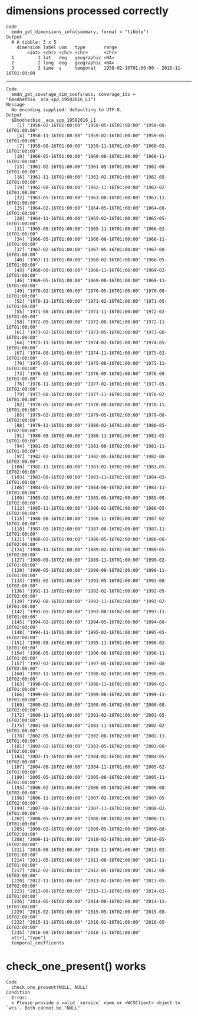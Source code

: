 # dimensions processed correctly

    Code
      emdn_get_dimensions_info(summary, format = "tibble")
    Output
      # A tibble: 3 x 5
        dimension label uom   type       range                                    
            <int> <chr> <chr> <chr>      <chr>                                    
      1         1 lat   deg   geographic <NA>                                     
      2         2 long  deg   geographic <NA>                                     
      3         3 time  s     temporal   1958-02-16T01:00:00 - 2016-11-16T01:00:00

---

    Code
      emdn_get_coverage_dim_coefs(wcs, coverage_ids = "Emodnetbio__aca_spp_19582016_L1")
    Message
      No encoding supplied: defaulting to UTF-8.
    Output
      $Emodnetbio__aca_spp_19582016_L1
        [1] "1958-02-16T01:00:00" "1958-05-16T01:00:00" "1958-08-16T01:00:00"
        [4] "1958-11-16T01:00:00" "1959-02-16T01:00:00" "1959-05-16T01:00:00"
        [7] "1959-08-16T01:00:00" "1959-11-16T01:00:00" "1960-02-16T01:00:00"
       [10] "1960-05-16T01:00:00" "1960-08-16T01:00:00" "1960-11-16T01:00:00"
       [13] "1961-02-16T01:00:00" "1961-05-16T01:00:00" "1961-08-16T01:00:00"
       [16] "1961-11-16T01:00:00" "1962-02-16T01:00:00" "1962-05-16T01:00:00"
       [19] "1962-08-16T01:00:00" "1962-11-16T01:00:00" "1963-02-16T01:00:00"
       [22] "1963-05-16T01:00:00" "1963-08-16T01:00:00" "1963-11-16T01:00:00"
       [25] "1964-02-16T01:00:00" "1964-05-16T01:00:00" "1964-08-16T01:00:00"
       [28] "1964-11-16T01:00:00" "1965-02-16T01:00:00" "1965-05-16T01:00:00"
       [31] "1965-08-16T01:00:00" "1965-11-16T01:00:00" "1966-02-16T01:00:00"
       [34] "1966-05-16T01:00:00" "1966-08-16T01:00:00" "1966-11-16T01:00:00"
       [37] "1967-02-16T01:00:00" "1967-05-16T01:00:00" "1967-08-16T01:00:00"
       [40] "1967-11-16T01:00:00" "1968-02-16T01:00:00" "1968-05-16T01:00:00"
       [43] "1968-08-16T01:00:00" "1968-11-16T01:00:00" "1969-02-16T01:00:00"
       [46] "1969-05-16T01:00:00" "1969-08-16T01:00:00" "1969-11-16T01:00:00"
       [49] "1970-02-16T01:00:00" "1970-05-16T01:00:00" "1970-08-16T01:00:00"
       [52] "1970-11-16T01:00:00" "1971-02-16T01:00:00" "1971-05-16T01:00:00"
       [55] "1971-08-16T01:00:00" "1971-11-16T01:00:00" "1972-02-16T01:00:00"
       [58] "1972-05-16T01:00:00" "1972-08-16T01:00:00" "1972-11-16T01:00:00"
       [61] "1973-02-16T01:00:00" "1973-05-16T01:00:00" "1973-08-16T01:00:00"
       [64] "1973-11-16T01:00:00" "1974-02-16T01:00:00" "1974-05-16T01:00:00"
       [67] "1974-08-16T01:00:00" "1974-11-16T01:00:00" "1975-02-16T01:00:00"
       [70] "1975-05-16T01:00:00" "1975-08-16T01:00:00" "1975-11-16T01:00:00"
       [73] "1976-02-16T01:00:00" "1976-05-16T01:00:00" "1976-08-16T01:00:00"
       [76] "1976-11-16T01:00:00" "1977-02-16T01:00:00" "1977-05-16T02:00:00"
       [79] "1977-08-16T02:00:00" "1977-11-16T01:00:00" "1978-02-16T01:00:00"
       [82] "1978-05-16T02:00:00" "1978-08-16T02:00:00" "1978-11-16T01:00:00"
       [85] "1979-02-16T01:00:00" "1979-05-16T02:00:00" "1979-08-16T02:00:00"
       [88] "1979-11-16T01:00:00" "1980-02-16T01:00:00" "1980-05-16T02:00:00"
       [91] "1980-08-16T02:00:00" "1980-11-16T01:00:00" "1981-02-16T01:00:00"
       [94] "1981-05-16T02:00:00" "1981-08-16T02:00:00" "1981-11-16T01:00:00"
       [97] "1982-02-16T01:00:00" "1982-05-16T02:00:00" "1982-08-16T02:00:00"
      [100] "1982-11-16T01:00:00" "1983-02-16T01:00:00" "1983-05-16T02:00:00"
      [103] "1983-08-16T02:00:00" "1983-11-16T01:00:00" "1984-02-16T01:00:00"
      [106] "1984-05-16T02:00:00" "1984-08-16T02:00:00" "1984-11-16T01:00:00"
      [109] "1985-02-16T01:00:00" "1985-05-16T02:00:00" "1985-08-16T02:00:00"
      [112] "1985-11-16T01:00:00" "1986-02-16T01:00:00" "1986-05-16T02:00:00"
      [115] "1986-08-16T02:00:00" "1986-11-16T01:00:00" "1987-02-16T01:00:00"
      [118] "1987-05-16T02:00:00" "1987-08-16T02:00:00" "1987-11-16T01:00:00"
      [121] "1988-02-16T01:00:00" "1988-05-16T02:00:00" "1988-08-16T02:00:00"
      [124] "1988-11-16T01:00:00" "1989-02-16T01:00:00" "1989-05-16T02:00:00"
      [127] "1989-08-16T02:00:00" "1989-11-16T01:00:00" "1990-02-16T01:00:00"
      [130] "1990-05-16T02:00:00" "1990-08-16T02:00:00" "1990-11-16T01:00:00"
      [133] "1991-02-16T01:00:00" "1991-05-16T02:00:00" "1991-08-16T02:00:00"
      [136] "1991-11-16T01:00:00" "1992-02-16T01:00:00" "1992-05-16T02:00:00"
      [139] "1992-08-16T02:00:00" "1992-11-16T01:00:00" "1993-02-16T01:00:00"
      [142] "1993-05-16T02:00:00" "1993-08-16T02:00:00" "1993-11-16T01:00:00"
      [145] "1994-02-16T01:00:00" "1994-05-16T02:00:00" "1994-08-16T02:00:00"
      [148] "1994-11-16T01:00:00" "1995-02-16T01:00:00" "1995-05-16T02:00:00"
      [151] "1995-08-16T02:00:00" "1995-11-16T01:00:00" "1996-02-16T01:00:00"
      [154] "1996-05-16T02:00:00" "1996-08-16T02:00:00" "1996-11-16T01:00:00"
      [157] "1997-02-16T01:00:00" "1997-05-16T02:00:00" "1997-08-16T02:00:00"
      [160] "1997-11-16T01:00:00" "1998-02-16T01:00:00" "1998-05-16T02:00:00"
      [163] "1998-08-16T02:00:00" "1998-11-16T01:00:00" "1999-02-16T01:00:00"
      [166] "1999-05-16T02:00:00" "1999-08-16T02:00:00" "1999-11-16T01:00:00"
      [169] "2000-02-16T01:00:00" "2000-05-16T02:00:00" "2000-08-16T02:00:00"
      [172] "2000-11-16T01:00:00" "2001-02-16T01:00:00" "2001-05-16T02:00:00"
      [175] "2001-08-16T02:00:00" "2001-11-16T01:00:00" "2002-02-16T01:00:00"
      [178] "2002-05-16T02:00:00" "2002-08-16T02:00:00" "2002-11-16T01:00:00"
      [181] "2003-02-16T01:00:00" "2003-05-16T02:00:00" "2003-08-16T02:00:00"
      [184] "2003-11-16T01:00:00" "2004-02-16T01:00:00" "2004-05-16T02:00:00"
      [187] "2004-08-16T02:00:00" "2004-11-16T01:00:00" "2005-02-16T01:00:00"
      [190] "2005-05-16T02:00:00" "2005-08-16T02:00:00" "2005-11-16T01:00:00"
      [193] "2006-02-16T01:00:00" "2006-05-16T02:00:00" "2006-08-16T02:00:00"
      [196] "2006-11-16T01:00:00" "2007-02-16T01:00:00" "2007-05-16T02:00:00"
      [199] "2007-08-16T02:00:00" "2007-11-16T01:00:00" "2008-02-16T01:00:00"
      [202] "2008-05-16T02:00:00" "2008-08-16T02:00:00" "2008-11-16T01:00:00"
      [205] "2009-02-16T01:00:00" "2009-05-16T02:00:00" "2009-08-16T02:00:00"
      [208] "2009-11-16T01:00:00" "2010-02-16T01:00:00" "2010-05-16T02:00:00"
      [211] "2010-08-16T02:00:00" "2010-11-16T01:00:00" "2011-02-16T01:00:00"
      [214] "2011-05-16T02:00:00" "2011-08-16T02:00:00" "2011-11-16T01:00:00"
      [217] "2012-02-16T01:00:00" "2012-05-16T02:00:00" "2012-08-16T02:00:00"
      [220] "2012-11-16T01:00:00" "2013-02-16T01:00:00" "2013-05-16T02:00:00"
      [223] "2013-08-16T02:00:00" "2013-11-16T01:00:00" "2014-02-16T01:00:00"
      [226] "2014-05-16T02:00:00" "2014-08-16T02:00:00" "2014-11-16T01:00:00"
      [229] "2015-02-16T01:00:00" "2015-05-16T02:00:00" "2015-08-16T02:00:00"
      [232] "2015-11-16T01:00:00" "2016-02-16T01:00:00" "2016-05-16T02:00:00"
      [235] "2016-08-16T02:00:00" "2016-11-16T01:00:00"
      attr(,"type")
      temporal_coefficents
      

# check_one_present() works

    Code
      check_one_present(NULL, NULL)
    Condition
      Error:
      x Please provide a valid `service` name or <WCSClient> object to `wcs`. Both cannot be "NULL"

